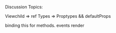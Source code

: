 Discussion Topics:

Viewchild => ref
Types => Proptypes && defaultProps

binding this for methods.
events
render
